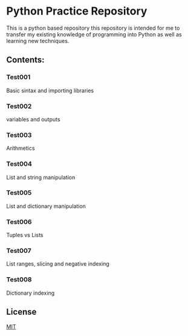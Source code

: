# Python Practice Repository

This is a python based repository this repository is intended for me to transfer my existing knowledge of programming into Python as well as learning new techniques.

## Contents:

### Test001
Basic sintax and importing libraries

### Test002
variables and outputs

### Test003
Arithmetics

### Test004
List and string manipulation

### Test005
List and dictionary manipulation

### Test006
Tuples vs Lists

### Test007
List ranges, slicing and negative indexing

### Test008
Dictionary indexing

## License
[MIT](https://choosealicense.com/licenses/mit/)
